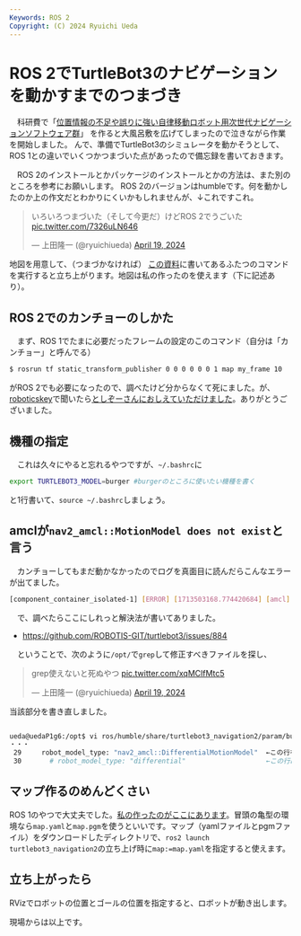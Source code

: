 ```yaml
---
Keywords: ROS 2
Copyright: (C) 2024 Ryuichi Ueda
---
```


# ROS 2でTurtleBot3のナビゲーションを動かすまでのつまづき

　科研費で「[位置情報の不足や誤りに強い自律移動ロボット用次世代ナビゲーションソフトウェア群](https://kaken.nii.ac.jp/grant/KAKENHI-PROJECT-24K15127/)」
を作ると大風呂敷を広げてしまったので泣きながら作業を開始しました。
んで、準備でTurtleBot3のシミュレータを動かそうとして、
ROS 1との違いでいくつかつまづいた点があったので備忘録を書いておきます。

　ROS 2のインストールとかパッケージのインストールとかの方法は、また別のところを参考にお願いします。
ROS 2のバージョンはhumbleです。何を動かしたのか上の作文だとわかりにくいかもしれませんが、↓これですこれ。


<blockquote class="twitter-tweet"><p lang="ja" dir="ltr">いろいろつまづいた（そして今更だ）けどROS 2でうごいた <a href="https://t.co/7326uLN646">pic.twitter.com/7326uLN646</a></p>&mdash; 上田隆一 (@ryuichiueda) <a href="https://twitter.com/ryuichiueda/status/1781202302126391381?ref_src=twsrc%5Etfw">April 19, 2024</a></blockquote> <script async src="https://platform.twitter.com/widgets.js" charset="utf-8"></script>

地図を用意して、（つまづかなければ）
[この資料](https://brain.cc.kogakuin.ac.jp/~kanamaru/lecture/ROS2/index5.html)に書いてあるふたつのコマンドを実行すると立ち上がります。地図は私の作ったのを使えます（下に記述あり）。

## ROS 2でのカンチョーのしかた

　まず、ROS 1でたまに必要だったフレームの設定のこのコマンド（自分は「カンチョー」と呼んでる）

```bash
$ rosrun tf static_transform_publisher 0 0 0 0 0 0 1 map my_frame 10
```

がROS 2でも必要になったので、調べたけど分からなくて死にました。が、[roboticskey](https://mi0.robotician.jp/)で聞いたら[としぞーさんにおしえていただけました](https://mi0.robotician.jp/notes/9s8mz0m7q2)。ありがとうございました。

## 機種の指定

　これは久々にやると忘れるやつですが、`~/.bashrc`に

```bash
export TURTLEBOT3_MODEL=burger #burgerのところに使いたい機種を書く
```

と1行書いて、`source ~/.bashrc`しましょう。

## amclが`nav2_amcl::MotionModel does not exist`と言う

　カンチョーしてもまだ動かなかったのでログを真面目に読んだらこんなエラーが出てました。

```bash
[component_container_isolated-1] [ERROR] [1713503168.774420684] [amcl]: Original error: According to the loaded plugin descriptions the class differential with base class type nav2_amcl::MotionModel does not exist. Declared types are nav2_amcl::DifferentialMotionModel nav2_amcl::OmniMotionModel
```

　で、調べたらここにしれっと解決法が書いてありました。

* https://github.com/ROBOTIS-GIT/turtlebot3/issues/884

　ということで、次のように`/opt/`で`grep`して修正すべきファイルを探し、

<blockquote class="twitter-tweet"><p lang="ja" dir="ltr">grep使えないと死ぬやつ <a href="https://t.co/xqMClfMtc5">pic.twitter.com/xqMClfMtc5</a></p>&mdash; 上田隆一 (@ryuichiueda) <a href="https://twitter.com/ryuichiueda/status/1781203280355570079?ref_src=twsrc%5Etfw">April 19, 2024</a></blockquote> <script async src="https://platform.twitter.com/widgets.js" charset="utf-8"></script>

当該部分を書き直しました。

```bash

ueda@uedaP1g6:/opt$ vi ros/humble/share/turtlebot3_navigation2/param/burger.yaml 
・・・
 29     robot_model_type: "nav2_amcl::DifferentialMotionModel"  ←この行を加える
 30       # robot_model_type: "differential"                    ←この行は#でコメントアウト
```

## マップ作るのめんどくさい

ROS 1のやつで大丈夫でした。[私の作ったのがここにあります](https://github.com/ryuichiueda/value_iteration/tree/main/maps)。冒頭の亀型の環境なら`map.yaml`と`map.pgm`を使うといいです。マップ（yamlファイルとpgmファイル）をダウンロードしたディレクトリで、`ros2 launch turtlebot3_navigation2`の立ち上げ時に`map:=map.yaml`を指定すると使えます。

## 立ち上がったら

RVizでロボットの位置とゴールの位置を指定すると、ロボットが動き出します。


現場からは以上です。
